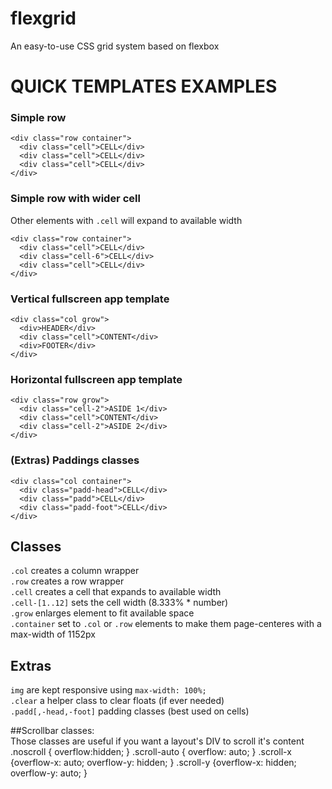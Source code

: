 # flexgrid
An easy-to-use CSS grid system based on flexbox





# QUICK TEMPLATES EXAMPLES

### Simple row 

    <div class="row container">
      <div class="cell">CELL</div>
      <div class="cell">CELL</div>
      <div class="cell">CELL</div>
    </div>
    
### Simple row with wider cell
Other elements with `.cell` will expand to available width

    <div class="row container">
      <div class="cell">CELL</div>
      <div class="cell-6">CELL</div>
      <div class="cell">CELL</div>
    </div>

### Vertical fullscreen app template

    <div class="col grow">
      <div>HEADER</div>
      <div class="cell">CONTENT</div>
      <div>FOOTER</div>
    </div>

### Horizontal fullscreen app template
    
    <div class="row grow">
      <div class="cell-2">ASIDE 1</div>
      <div class="cell">CONTENT</div>
      <div class="cell-2">ASIDE 2</div>
    </div>   
    
### (Extras) Paddings classes

    <div class="col container">
      <div class="padd-head">CELL</div>
      <div class="padd">CELL</div>
      <div class="padd-foot">CELL</div>
    </div>
    
## Classes

`.col` creates a column wrapper  
`.row` creates a row wrapper  
`.cell` creates a cell that expands to available width  
`.cell-[1..12]` sets the cell width (8.333% * number)  
`.grow` enlarges element to fit available space  
`.container` set to `.col` or `.row` elements to make them page-centeres with a max-width of 1152px

## Extras

`img` are kept responsive using `max-width: 100%;`  
`.clear` a helper class to clear floats (if ever needed)  
`.padd[,-head,-foot]` padding classes (best used on cells)  

##Scrollbar classes:    
Those classes are useful if you want a layout's DIV to scroll it's content
.noscroll { overflow:hidden; }
.scroll-auto { overflow: auto; }
.scroll-x {overflow-x: auto; overflow-y: hidden; }
.scroll-y {overflow-x: hidden; overflow-y: auto; }

